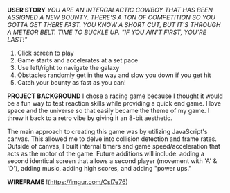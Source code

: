 **USER STORY**
*YOU ARE AN INTERGALACTIC COWBOY THAT HAS BEEN ASSIGNED A NEW BOUNTY. THERE'S A TON OF COMPETITION SO YOU GOTTA GET THERE FAST. YOU KNOW A SHORT CUT, BUT IT'S THROUGH A METEOR BELT. TIME TO BUCKLE UP. "IF YOU AIN'T FIRST, YOU'RE LAST!"*

1) Click screen to play
2) Game starts and accelerates at a set pace
3) Use left/right to navigate the galaxy
4) Obstacles randomly get in the way and slow you down if you get hit
5) Catch your bounty as fast as you can!

**PROJECT BACKGROUND**
I chose a racing game because I thought it would be a fun way to test reaction skills while providing a quick end game. I love space and the universe so that easily became the theme of my game. I threw it back to a retro vibe by giving it an 8-bit aesthetic.

The main approach to creating this game was by utilizing JavaScript's canvas. This allowed me to delve into collision detection and frame rates. Outside of canvas, I built internal timers and game speed/acceleration that acts as the motor of the game. Future additions will include: adding a second identical screen that allows a second player (movement with 'A' & 'D'), adding music, adding high scores, and adding "power ups."

**WIREFRAME**
!(https://imgur.com/Csl7e76)
